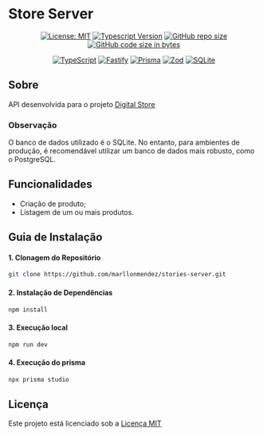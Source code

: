 # Store Server

<div align="center">

[![License: MIT](https://img.shields.io/badge/License-MIT-C92071)](https://opensource.org/licenses/MIT)
[![Typescript Version](https://img.shields.io/badge/Typescript-5%2B-C92071)](https://www.typescriptlang.org/)
[![GitHub repo size](https://img.shields.io/github/repo-size/marllonmendez/stories?color=C92071)]()
[![GitHub code size in bytes](https://img.shields.io/github/languages/code-size/marllonmendez/stories?color=C92071)]()

[![TypeScript](https://img.shields.io/badge/TypeScript-C92071?style=for-the-badge&logo=typescript&logoColor=white)](https://www.typescriptlang.org/)
[![Fastify](https://img.shields.io/badge/fastify-C92071?style=for-the-badge&logo=fastify&logoColor=white)](https://fastify.dev/)
[![Prisma](https://img.shields.io/badge/Prisma-C92071?style=for-the-badge&logo=Prisma&logoColor=white)](https://www.prisma.io/)
[![Zod](https://img.shields.io/badge/-Zod-C92071?style=for-the-badge&logo=zod&logoColor=white)](https://zod.dev/)
[![SQLite](https://img.shields.io/badge/Sqlite-C92071?style=for-the-badge&logo=sqlite&logoColor=white)](https://www.sqlite.org/)

</div>

## Sobre
API desenvolvida para o projeto [Digital Store](https://github.com/marllonmendez/digital-store)

### Observação
O banco de dados utilizado é o SQLite. No entanto, para ambientes de produção, é recomendável utilizar um banco de dados mais robusto, como o PostgreSQL.

## Funcionalidades

- Criação de produto;
- Listagem de um ou mais produtos.

## Guia de Instalação

<h4>1. Clonagem do Repositório</h4>

```bash
git clone https://github.com/marllonmendez/stories-server.git
```

<h4>2. Instalação de Dependências</h4>

```bash
npm install
```

<h4>3. Execução local</h4>

```bash
npm run dev
```


<h4>4. Execução do prisma</h4>

```bash
npx prisma studio
```

## Licença

Este projeto está licenciado sob a [Licença MIT](LICENSE)
